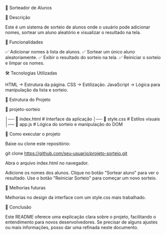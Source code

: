 🎲 Sorteador de Alunos

📌 Descrição

Este é um sistema de sorteio de alunos onde o usuário pode adicionar nomes, sortear um aluno aleatório e visualizar o resultado na tela.

🚀 Funcionalidades

✅ Adicionar nomes à lista de alunos.
✅ Sortear um único aluno aleatoriamente.
✅ Exibir o resultado do sorteio na tela.
✅ Reiniciar o sorteio e limpar os nomes.

🛠️ Tecnologias Utilizadas

HTML → Estrutura da página.
CSS → Estilização.
JavaScript → Lógica para manipulação da lista e sorteio.

📂 Estrutura do Projeto

📁 projeto-sorteio

│── 📄 index.html  # Interface da aplicação
│── 📄 style.css   # Estilos visuais
│── 📄 app.js      # Lógica do sorteio e manipulação do DOM

🚀 Como executar o projeto

Baixe ou clone este repositório:

git clone https://github.com/seu-usuario/projeto-sorteio.git

Abra o arquivo index.html no navegador.

Adicione os nomes dos alunos.
Clique no botão "Sortear aluno" para ver o resultado.
Use o botão "Reiniciar Sorteio" para começar um novo sorteio.

🎨 Melhorias futuras

Melhorias no design da interface com um style.css mais trabalhado.

📌 Conclusão

Este README oferece uma explicação clara sobre o projeto, facilitando o entendimento para novos desenvolvedores. Se precisar de alguns ajustes ou mais informações, posso dar uma refinada neste documento.